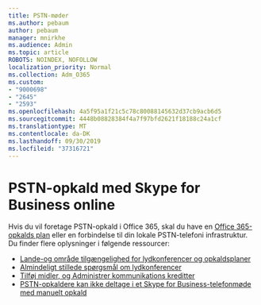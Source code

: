 ```yaml
---
title: PSTN-møder
ms.author: pebaum
author: pebaum
manager: mnirkhe
ms.audience: Admin
ms.topic: article
ROBOTS: NOINDEX, NOFOLLOW
localization_priority: Normal
ms.collection: Adm_O365
ms.custom:
- "9000698"
- "2645"
- "2593"
ms.openlocfilehash: 4a5f95a1f21c5c78c80088145632d37cb9acb6d5
ms.sourcegitcommit: 4448b08828384f4a7f97bfd2621f18188c24a1cf
ms.translationtype: MT
ms.contentlocale: da-DK
ms.lasthandoff: 09/30/2019
ms.locfileid: "37316721"
---
```

# <a name="pstn-calling-with-skype-for-business-online"></a>PSTN-opkald med Skype for Business online

Hvis du vil foretage PSTN-opkald i Office 365, skal du have en [Office 365-opkalds plan](https://docs.microsoft.com/microsoftteams/what-is-phone-system-in-office-365#more-about-calling-plans) eller en forbindelse til din lokale PSTN-telefoni infrastruktur. Du finder flere oplysninger i følgende ressourcer: 

- [Lande-og område tilgængelighed for lydkonferencer og opkaldsplaner](https://docs.microsoft.com/microsoftteams/country-and-region-availability-for-audio-conferencing-and-calling-plans/country-and-region-availability-for-audio-conferencing-and-calling-plans) 
- [Almindeligt stillede spørgsmål om lydkonferencer](https://docs.microsoft.com/microsoftteams/audio-conferencing-common-questions)
- [Tilføj midler, og Administrer kommunikations kreditter](https://docs.microsoft.com/microsoftteams/add-funds-and-manage-communications-credits)
- [PSTN-opkaldere kan ikke deltage i et Skype for Business-telefonmøde med manuelt opkald](https://docs.microsoft.com/SkypeForBusiness/troubleshoot/online-conferencing/pstn-callers-cant-join-dial-in-call)